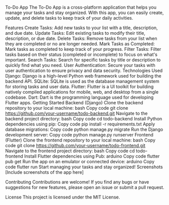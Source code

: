 To-Do App
The To-Do App is a cross-platform application that helps you manage your tasks and stay organized. With this app, you can easily create, update, and delete tasks to keep track of your daily activities.

Features
Create Tasks: Add new tasks to your list with a title, description, and due date.
Update Tasks: Edit existing tasks to modify their title, description, or due date.
Delete Tasks: Remove tasks from your list when they are completed or no are longer needed.
Mark Tasks as Completed: Mark tasks as completed to keep track of your progress.
Filter Tasks: Filter tasks based on their status (completed or incomplete) to focus on what's important.
Search Tasks: Search for specific tasks by title or description to quickly find what you need.
User Authentication: Secure your tasks with user authentication to ensure privacy and data security.
Technologies Used
Django: Django is a high-level Python web framework used for building the backend API.
SQLite: SQLite is used as the database management system for storing tasks and user data.
Flutter: Flutter is a UI toolkit for building natively compiled applications for mobile, web, and desktop from a single codebase.
Dart: Dart is the programming language used for developing Flutter apps.
Getting Started
Backend (Django)
Clone the backend repository to your local machine:
bash
Copy code
git clone https://github.com/your-username/todo-backend.git
Navigate to the backend project directory:
bash
Copy code
cd todo-backend
Install Python dependencies using pip:
Copy code
pip install -r requirements.txt
Apply database migrations:
Copy code
python manage.py migrate
Run the Django development server:
Copy code
python manage.py runserver
Frontend (Flutter)
Clone the frontend repository to your local machine:
bash
Copy code
git clone https://github.com/your-username/todo-frontend.git
Navigate to the frontend project directory:
bash
Copy code
cd todo-frontend
Install Flutter dependencies using Pub:
arduino
Copy code
flutter pub get
Run the app on an emulator or connected device:
arduino
Copy code
flutter run
Start managing your tasks and stay organized!
Screenshots
[Include screenshots of the app here]

Contributing
Contributions are welcome! If you find any bugs or have suggestions for new features, please open an issue or submit a pull request.

License
This project is licensed under the MIT License.
